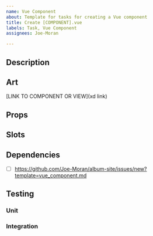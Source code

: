 ```yaml
---
name: Vue Component
about: Template for tasks for creating a Vue component
title: Create [COMPONENT].vue
labels: Task, Vue Component
assignees: Joe-Moran

---
```


## Description

## Art 
[LINK TO COMPONENT OR VIEW](xd link)

## Props

## Slots

## Dependencies
- [ ] https://github.com/Joe-Moran/album-site/issues/new?template=vue_component.md

## Testing

### Unit

### Integration
